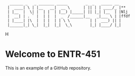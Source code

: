       ______ _   _ _______ _____        _  _   _____ __ 
     |  ____| \ | |__   __|  __ \      | || | | ____/_ |**
     | |__  |  \| |  | |  | |__) |_____| || |_| |__  | |Nlj
     |  __| | . ` |  | |  |  _  /______|__   _|___ \ | |ffdf
     | |____| |\  |  | |  | | \ \         | |  ___) || |
     |______|_| \_|  |_|  |_|  \_\        |_| |____/ |_|
                                                 
H

# Welcome to ENTR-451

This is an example of a GitHub repository.
